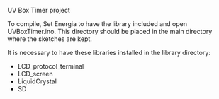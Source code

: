 UV Box Timer project

To compile, Set Energia to have the library included and open UVBoxTimer.ino.
This directory should be placed in the main directory where the sketches are
kept.

It is necessary to have these libraries installed in the library directory:

- LCD_protocol_terminal
- LCD_screen
- LiquidCrystal
- SD

